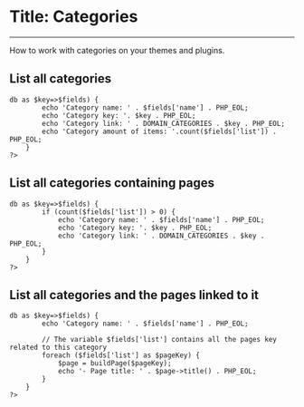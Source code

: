 # Title: Categories
<!-- Position: 3 -->
---
How to work with categories on your themes and plugins.

## List all categories
<pre><code data-language="php"><?php
	// $dbCategories is the object who handle the categories
	foreach ($dbCategories->db as $key=>$fields) {
		echo 'Category name: ' . $fields['name'] . PHP_EOL;
		echo 'Category key: '. $key . PHP_EOL;
		echo 'Category link: ' . DOMAIN_CATEGORIES . $key . PHP_EOL;
		echo 'Category amount of items: '.count($fields['list']) . PHP_EOL;
	}
?></code></pre>

## List all categories containing pages
<pre><code data-language="php"><?php
	// $dbCategories is the object who handle the categories
	foreach ($dbCategories->db as $key=>$fields) {
		if (count($fields['list']) > 0) {
			echo 'Category name: ' . $fields['name'] . PHP_EOL;
			echo 'Category key: '. $key . PHP_EOL;
			echo 'Category link: ' . DOMAIN_CATEGORIES . $key . PHP_EOL;
		}
	}
?></code></pre>

## List all categories and the pages linked to it
<pre><code data-language="php"><?php
	// $dbCategories is the object who handle the categories
	foreach ($dbCategories->db as $key=>$fields) {
		echo 'Category name: ' . $fields['name'] . PHP_EOL;

		// The variable $fields['list'] contains all the pages key related to this category
		foreach ($fields['list'] as $pageKey) {
			$page = buildPage($pageKey);
			echo '- Page title: ' . $page->title() . PHP_EOL;
		}
	}
?></code></pre>
